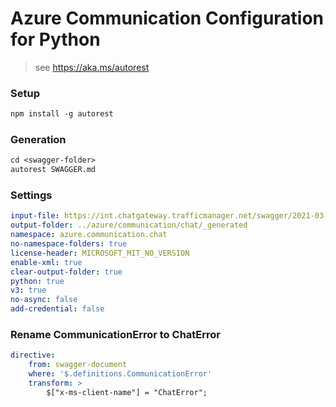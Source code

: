 # Azure Communication Configuration for Python

> see https://aka.ms/autorest

### Setup
```ps
npm install -g autorest
```

### Generation
```ps
cd <swagger-folder>
autorest SWAGGER.md
```

### Settings
``` yaml
input-file: https://int.chatgateway.trafficmanager.net/swagger/2021-03-01-preview5/swagger.json
output-folder: ../azure/communication/chat/_generated
namespace: azure.communication.chat
no-namespace-folders: true
license-header: MICROSOFT_MIT_NO_VERSION
enable-xml: true
clear-output-folder: true
python: true
v3: true
no-async: false
add-credential: false
```

### Rename CommunicationError to ChatError
```yaml
directive:
    from: swagger-document
    where: '$.definitions.CommunicationError'
    transform: >
        $["x-ms-client-name"] = "ChatError";
```